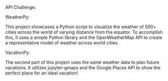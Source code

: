 API Challenge:

WeatherPy:

This project showcases a Python script to visualize the weather of 500+ cities across the world of varying distance from the equator.  To accomplish this, 
it uses a simple Python library and the OpenWeatherMap API to create a representative model of weather across world cities.

VacationPy:

The second part of this project uses the same weather data to plan future vacations. It utilizes jupyter-gmaps and the Google Places API to show the perfect place
for an ideal vacation!



